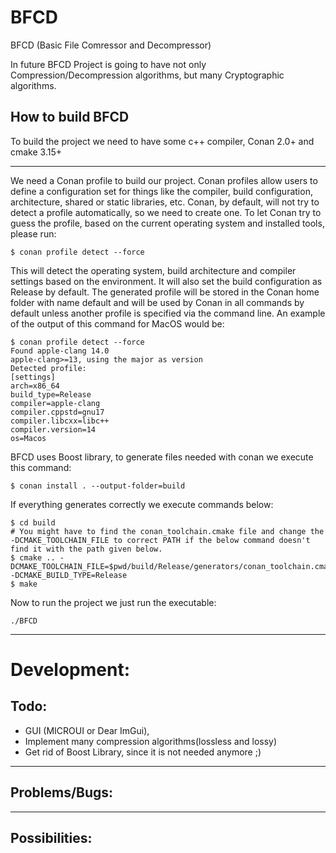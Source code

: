 # BFCD
BFCD (Basic File Comressor and Decompressor)

In future BFCD Project is going to have not only Compression/Decompression algorithms, but many Cryptographic algorithms.

## How to build BFCD

To build the project we need to have some c++ compiler, Conan 2.0+ and cmake 3.15+

---
We need a Conan profile to build our project. Conan profiles allow users to define a configuration set for things like the compiler, build configuration, architecture, shared or static libraries, etc. Conan, by default, will not try to detect a profile automatically, so we need to create one. To let Conan try to guess the profile, based on the current operating system and installed tools, please run:

```
$ conan profile detect --force
```
This will detect the operating system, build architecture and compiler settings based on the environment. It will also set the build configuration as Release by default. The generated profile will be stored in the Conan home folder with name default and will be used by Conan in all commands by default unless another profile is specified via the command line. An example of the output of this command for MacOS would be:

```
$ conan profile detect --force
Found apple-clang 14.0
apple-clang>=13, using the major as version
Detected profile:
[settings]
arch=x86_64
build_type=Release
compiler=apple-clang
compiler.cppstd=gnu17
compiler.libcxx=libc++
compiler.version=14
os=Macos
```

BFCD uses Boost library, to generate files needed with conan we execute this command:

```
$ conan install . --output-folder=build
```

If everything generates correctly we execute commands below:

```
$ cd build
# You might have to find the conan_toolchain.cmake file and change the -DCMAKE_TOOLCHAIN_FILE to correct PATH if the below command doesn't find it with the path given below.
$ cmake .. -DCMAKE_TOOLCHAIN_FILE=$pwd/build/Release/generators/conan_toolchain.cmake -DCMAKE_BUILD_TYPE=Release
$ make
```

Now to run the project we just run the executable:

```
./BFCD
```

---

# Development:

## Todo:

- GUI (MICROUI or Dear ImGui),
- Implement many compression algorithms(lossless and lossy)
- Get rid of Boost Library, since it is not needed anymore ;)

---

## Problems/Bugs:

---

## Possibilities:

